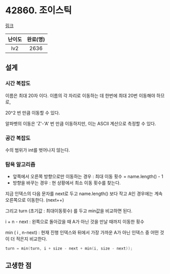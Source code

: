 # 42860. 조이스틱

[링크](https://programmers.co.kr/learn/courses/30/lessons/42860)

| 난이도 | 완료(명) |
| :----: | :------: |
|  lv2   |   2636   |

## 설계

### 시간 복잡도

이름은 최대 20자 이다. 이름의 각 자리로 이동하는 데 한번에 최대 20번 이동해야 하므로,

20^2 번 만큼 이동할 수 있다.

알파벳의 이동은 'Z'-'A' 번 만큼 이동하지만, 이는 ASCII 계산으로 측정할 수 있다.

### 공간 복잡도

수의 범위가 int를 벗어나지 않는다.

### 탐욕 알고리즘

- 앞쪽에서 오른쪽 방향으로만 이동하는 경우 : 최대 이동 횟수 = name.length() - 1
- 방향을 바꾸는 경우 : 현 상황에서 최소 이동 횟수를 찾는다.

지금 인덱스의 다음 문자를 next로 두고 name.length() 보다 작고 A인 경우에는 계속 오른쪽으로 이동한다. (next++)

그리고 turn (초기값 : 최대이동횟수) 를 두고 min값을 비교하면 된다.

i + n - next : 왼쪽으로 돌아갔을 때 A가 아닌 것을 만날 때까지 이동한 횟수

min ( i , n-next) : 현재 진행 인덱스와 뒤에서 가장 가까운 A가 아닌 인덱스 중 어떤 것이 더 적은지 비교한다.

```cpp
turn = min(turn, i + size - next + min(i, size - next));
```

## 고생한 점

